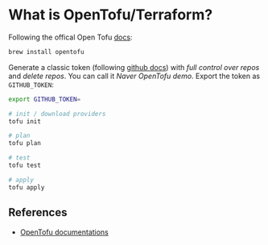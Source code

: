 # What is OpenTofu/Terraform?

Following the offical Open Tofu [docs](https://opentofu.org/docs/intro/install/):

```bash
brew install opentofu
```

Generate a classic token (following [github docs](https://docs.github.com/en/authentication/keeping-your-account-and-data-secure/managing-your-personal-access-tokens)) with *full control over repos* and *delete repos*. You can call it *Naver OpenTofu demo*. Export the token as `GITHUB_TOKEN`:


```bash
export GITHUB_TOKEN=

# init / download providers
tofu init

# plan
tofu plan

# test
tofu test

# apply
tofu apply
```

## References

- [OpenTofu documentations](https://opentofu.org/docs)
